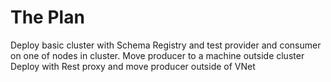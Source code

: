 # The Plan

Deploy basic cluster with Schema Registry and test provider and consumer on one of nodes in cluster.
Move producer to a machine outside cluster
Deploy with Rest proxy and move producer outside of VNet

